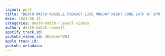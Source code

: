 ```yaml
---
layout: post
title: "DEATH MATCH RUSSELL PODCAST LIVE MONDAY NIGHT JUNE 14TH AT 8PM WITH PRO WRESTLER PHOENIX KIDD"
date: 2021-06-15
categories: death-match-russell videos
author: death-match-russell
spotify_track_id: 
youtube_video_id: XDvQimePZ04
apple_track_id: 
youtube_metadata: 
---
```

